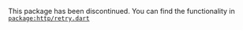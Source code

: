 This package has been discontinued. You can find the functionality in
[`package:http/retry.dart`][retry_library]

[retry_library]: https://pub.dev/documentation/http/latest/retry/retry-library.html
